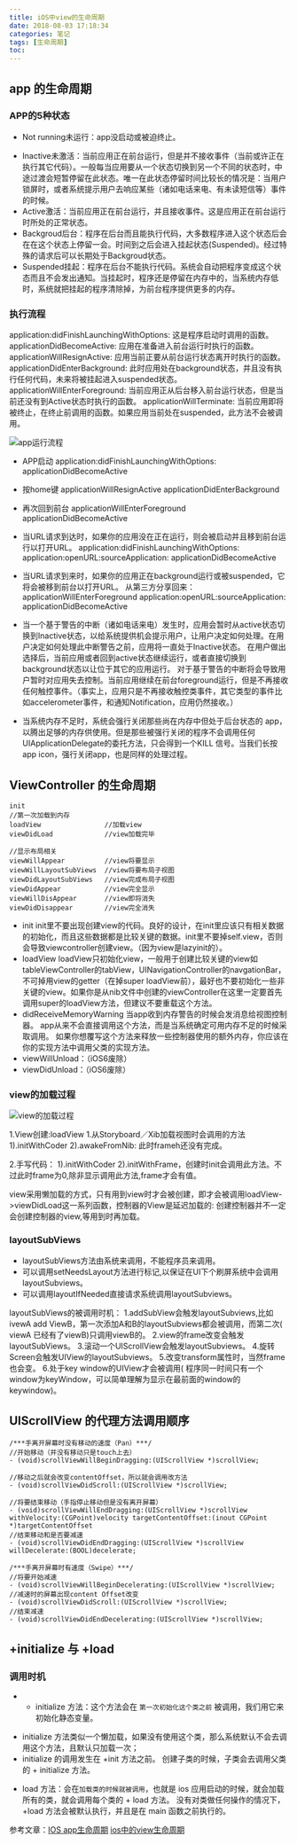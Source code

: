 ```yaml
---
title: iOS中view的生命周期
date: 2018-08-03 17:18:34
categories: 笔记
tags: [生命周期]
toc:
---
```


## app 的生命周期
### APP的5种状态
* Not running未运行：app没启动或被迫终止。
<!--more-->
* Inactive未激活：当前应用正在前台运行，但是并不接收事件（当前或许正在执行其它代码）。一般每当应用要从一个状态切换到另一个不同的状态时，中途过渡会短暂停留在此状态。唯一在此状态停留时间比较长的情况是：当用户锁屏时，或者系统提示用户去响应某些（诸如电话来电、有未读短信等）事件的时候。
* Active激活：当前应用正在前台运行，并且接收事件。这是应用正在前台运行时所处的正常状态。
* Backgroud后台：程序在后台而且能执行代码，大多数程序进入这个状态后会在在这个状态上停留一会。时间到之后会进入挂起状态(Suspended)。经过特殊的请求后可以长期处于Backgroud状态。
* Suspended挂起：程序在后台不能执行代码。系统会自动把程序变成这个状态而且不会发出通知。当挂起时，程序还是停留在内存中的，当系统内存低时，系统就把挂起的程序清除掉，为前台程序提供更多的内存。

### 执行流程
application:didFinishLaunchingWithOptions:   这是程序启动时调用的函数。
applicationDidBecomeActive:  应用在准备进入前台运行时执行的函数。
applicationWillResignActive:   应用当前正要从前台运行状态离开时执行的函数。
applicationDidEnterBackground: 此时应用处在background状态，并且没有执行任何代码，未来将被挂起进入suspended状态。
applicationWillEnterForeground:  当前应用正从后台移入前台运行状态，但是当前还没有到Active状态时执行的函数。
applicationWillTerminate:  当前应用即将被终止，在终止前调用的函数。如果应用当前处在suspended，此方法不会被调用。

![app运行流程](/assets/20180803_lifecycle/AppDelegate.png)

* APP启动
application:didFinishLaunchingWithOptions:
applicationDidBecomeActive

* 按home键
applicationWillResignActive
applicationDidEnterBackground

* 再次回到前台
applicationWillEnterForeground
applicationDidBecomeActive

* 当URL请求到达时，如果你的应用没在正在运行，则会被启动并且移到前台运行以打开URL。
application:didFinishLaunchingWithOptions:
application:openURL:sourceApplication:
applicationDidBecomeActive

* 当URL请求到来时，如果你的应用正在background运行或被suspended，它将会被移到前台以打开URL。 
从第三方分享回来：
applicationWillEnterForeground
application:openURL:sourceApplication:
applicationDidBecomeActive

* 当一个基于警告的中断（诸如电话来电）发生时，应用会暂时从active状态切换到Inactive状态，以给系统提供机会提示用户，让用户决定如何处理。在用户决定如何处理此中断警告之前，应用将一直处于Inactive状态。 在用户做出选择后，当前应用或者回到active状态继续运行，或者直接切换到background状态以让位于其它的应用运行。
对于基于警告的中断将会导致用户暂时对应用失去控制。当前应用继续在前台foreground运行，但是不再接收任何触控事件。（事实上，应用只是不再接收触控类事件，其它类型的事件比如accelerometer事件，和通知Notification，应用仍然接收。）

* 当系统内存不足时，系统会强行关闭那些尚在内存中但处于后台状态的 app，以腾出足够的内存供使用。但是那些被强行关闭的程序不会调用任何UIApplicationDelegate的委托方法，只会得到一个KILL 信号。当我们长按app icon，强行关闭app，也是同样的处理过程。

## ViewController 的生命周期
```
init
//第一次加载到内存
loadView                //加载view
viewDidLoad             //view加载完毕

//显示布局相关
viewWillAppear          //view将要显示
viewWillLayoutSubViews  //view将要布局子视图
viewDidLayoutSubViews   //view完成布局子视图
viewDidAppear           //view完全显示
viewWillDisAppear       //view即将消失
viewDidDisappear        //view完全消失
```

* init
init里不要出现创建view的代码。良好的设计，在init里应该只有相关数据的初始化，而且这些数据都是比较关键的数据。init里不要掉self.view，否则会导致viewcontroller创建view。（因为view是lazyinit的）。
* loadView
loadView只初始化view，一般用于创建比较关键的view如tableViewController的tabView，UINavigationController的navgationBar，不可掉用view的getter（在掉super loadView前），最好也不要初始化一些非关键的view。如果你是从nib文件中创建的viewController在这里一定要首先调用super的loadView方法，但建议不要重载这个方法。
* didReceiveMemoryWarning
当app收到内存警告的时候会发消息给视图控制器。
app从来不会直接调用这个方法，而是当系统确定可用内存不足的时候采取调用。
如果你想覆写这个方法来释放一些控制器使用的额外内存，你应该在你的实现方法中调用父类的实现方法。
* viewWillUnload：（iOS6废除）
* viewDidUnload：（iOS6废除）

### view的加载过程
![view的加载过程](/assets/20180803_lifecycle/view_lifecycle.png)

1.View创建:loadView
1.从Storyboard／Xib加载视图时会调用的方法
1).initWithCoder
2).awakeFromNib: 此时frameh还没有完成。

2.手写代码：
1).initWithCoder
2).initWithFrame，创建时init会调用此方法。不过此时frame为0,除非显示调用此方法,frame才会有值。

view采用懒加载的方式，只有用到view时才会被创建，即才会被调用loadView->viewDidLoad这一系列函数，控制器的View是延迟加载的: 创建控制器并不一定会创建控制器的view,等用到时再加载。

### layoutSubViews
* layoutSubViews方法由系统来调用，不能程序员来调用。
* 可以调用setNeedsLayout方法进行标记,以保证在UI下个刷屏系统中会调用layoutSubviews。
* 可以调用layoutIfNeeded直接请求系统调用layoutSubviews。

layoutSubViews的被调用时机：
1.addSubView会触发layoutSubviews,比如ivewA add ViewB，第一次添加A和B的layoutSubviews都会被调用，而第二次( viewA 已经有了viewB)只调用viewB的。
2.view的frame改变会触发layoutSubViews。
3.滚动一个UIScrollView会触发layoutSubviews。
4.旋转Screen会触发UIView的layoutSubviews。
5.改变transform属性时，当然frame也会变。
6.处于key window的UIView才会被调用( 程序同一时间只有一个window为keyWindow，可以简单理解为显示在最前面的window的keywindow)。

## UIScrollView 的代理方法调用顺序
```
/***手离开屏幕时没有移动的速度（Pan）***/
//开始移动（并没有移动只是touch上去）
- (void)scrollViewWillBeginDragging:(UIScrollView *)scrollView;  

//移动之后就会改变contentOffset，所以就会调用改方法
- (void)scrollViewDidScroll:(UIScrollView *)scrollView; 

//将要结束移动（手指停止移动但是没有离开屏幕）
- (void)scrollViewWillEndDragging:(UIScrollView *)scrollView withVelocity:(CGPoint)velocity targetContentOffset:(inout CGPoint *)targetContentOffset  
//结束移动和是否要减速
- (void)scrollViewDidEndDragging:(UIScrollView *)scrollView willDecelerate:(BOOL)decelerate;

/***手离开屏幕时有速度（Swipe）***/
//将要开始减速
- (void)scrollViewWillBeginDecelerating:(UIScrollView *)scrollView;
//减速时的屏幕出现content Offset改变
- (void)scrollViewDidScroll:(UIScrollView *)scrollView; 
//结束减速  
- (void)scrollViewDidEndDecelerating:(UIScrollView *)scrollView;   
```

## +initialize 与 +load
### 调用时机
* + initialize 方法：这个方法会在 `第一次初始化这个类之前` 被调用，我们用它来初始化静态变量。
+ initialize 方法类似一个懒加载，如果没有使用这个类，那么系统默认不会去调用这个方法，且默认只加载一次；
+ initialize 的调用发生在 +init 方法之前。
创建子类的时候，子类会去调用父类的 + initialize 方法。

* load 方法：会在`加载类的时候就被调用`，也就是 ios 应用启动的时候，就会加载所有的类，就会调用每个类的 + load 方法。
没有对类做任何操作的情况下，+load 方法会被默认执行，并且是在 main 函数之前执行的。



参考文章：[IOS app生命周期](https://www.cnblogs.com/wodemeng/p/ios1.html)
[ios中的view生命周期](https://www.jianshu.com/p/42eb5a930d66)
